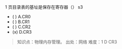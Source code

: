 1
页目录表的基址是保存在寄存器（） s3
- ( ) A.CR0
- ( ) B.CR1
- ( ) C.CR2
- (x) D.CR3

> 知识点：物理内存管理。
> 出处：网络
> 难度：1
> D CR3

